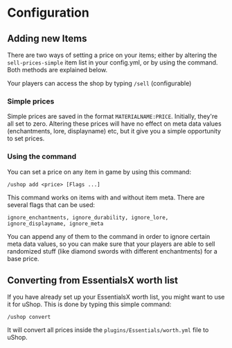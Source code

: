 # Configuration

## Adding new Items

There are two ways of setting a price on your items; either by altering the `sell-prices-simple` item list in your config.yml, or by using the command. Both methods are explained below.

Your players can access the shop by typing `/sell` (configurable)

### Simple prices

Simple prices are saved in the format `MATERIALNAME:PRICE`. Initially, they're all set to zero. Altering these prices will have no effect on meta data values (enchantments, lore, displayname) etc, but it give you a simple opportunity to set prices.

### Using the command

You can set a price on any item in game by using this command:

`/ushop add <price> [Flags ...]`

This command works on items with and without item meta. There are several flags that can be used:

`ignore_enchantments, ignore_durability, ignore_lore, ignore_displayname, ignore_meta`

You can append any of them to the command in order to ignore certain meta data values, so you can make sure that your players are able to sell randomized stuff (like diamond swords with different enchantments) for a base price.

## Converting from EssentialsX worth list

If you have already set up your EssentialsX worth list, you might want to use it for uShop. This is done by typing this simple command:

`/ushop convert`

It will convert all prices inside the `plugins/Essentials/worth.yml` file to uShop.